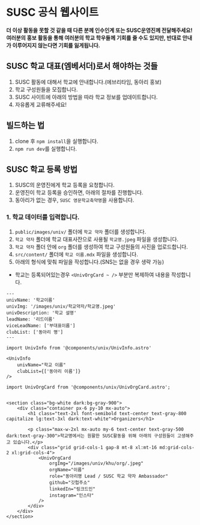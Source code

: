 # SUSC 공식 웹사이트

**더 이상 활동을 못할 것 같을 때 다른 분께 인수인계 또는 SUSC운영진께 전달해주세요!**  
**여러분의 홍보 활동을 통해 여러분의 학교 학우들께 기회를 줄 수도 있지만, 반대로 안내가 이루어지지 않는다면 기회를 잃게됩니다.**

## SUSC 학교 대표(엠베서더)로서 해야하는 것들
1. SUSC 활동에 대해서 학교에 안내합니다.(에브리타임, 동아리 홍보)
2. 학교 구성원들을 모집합니다.
3. SUSC 사이트에 아래의 방법을 따라 학교 정보를 업데이트합니다.
4. 자유롭게 교류해주세요!

## 빌드하는 법
1. clone 후 `npm install`을 실행합니다.
2. `npm run dev`를 실행합니다.

## SUSC 학교 등록 방법

1. SUSC의 운영진에게 학교 등록을 요청합니다.
2. 운영진이 학교 등록을 승인하면, 아래의 절차를 진행합니다.
3. 동아리가 없는 경우, `SUSC 영문학교축약명`을 사용합니다.

### 1. 학교 데이터를 입력합니다.

1. `public/images/univ/` 폴더에 `학교 약자` 폴더를 생성합니다.
2. `학교 약자` 폴더에 학교 대표사잔으로 사용될 `학교명.jpeg` 파일을 생성합니다.
3. `학교 약자` 폴더 안에 `org` 폴더를 생성하여 학교 구성원들의 사진을 업로드합니다.
4. `src/content/` 폴더에 `학교 이름.mdx` 파일을 생성합니다.
5. 아래의 형식에 맞춰 파일을 작성합니다.(SNS는 없을 경우 생략 가능)
* 학교는 등록되어있는경우 `<UnivOrgCard ~ />` 부분만 복제하여 내용을 작성합니다. 

```mdx
---
univName: '학교이름'
univImg: '/images/univ/학교약자/학교명.jpeg'
univDescription: '학교 설명'
leadName: '리드이름'
viceLeadName: ['부대표이름']
clubList: ['동아리 명']
---

import UnivInfo from '@components/univ/UnivInfo.astro'

<UnivInfo
	univName="학교 이름"
	clubList={['동아리 이름']}
/>

import UnivOrgCard from '@components/univ/UnivOrgCard.astro';


<section class="bg-white dark:bg-gray-900">
	<div class="container px-6 py-10 mx-auto">
		<h1 class="text-2xl font-semibold text-center text-gray-800 capitalize lg:text-3xl dark:text-white">Organizers</h1>

		<p class="max-w-2xl mx-auto my-6 text-center text-gray-500 dark:text-gray-300">학교명에서는 원활한 SUSC활동을 위해 아래의 구성원들이 고생해주고 있습니다.</p>
		<div class="grid grid-cols-1 gap-8 mt-8 xl:mt-16 md:grid-cols-2 xl:grid-cols-4">
			<UnivOrgCard 
				orgImg="/images/univ/khu/org/.jpeg"
				orgName="이름"
				role="동아리명 Lead / SUSC 학교 약자 Ambassador"
				github="깃헙주소"
				linkedIn="링크드인"
				instagram="인스타"
			/>
		</div>
	</div>
</section>
```